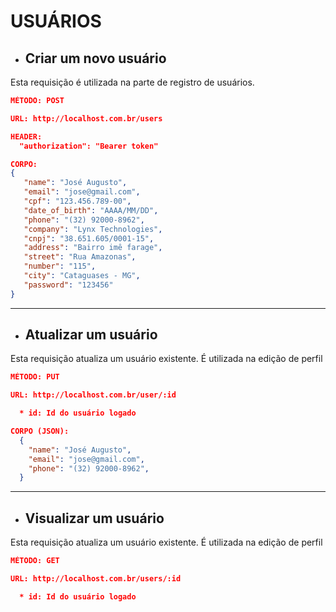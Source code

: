 # USUÁRIOS

- ## Criar um novo usuário

Esta requisição é utilizada na parte de registro de usuários.

    
```json
MÉTODO: POST

URL: http://localhost.com.br/users

HEADER: 
  "authorization": "Bearer token"

CORPO:
{
   "name": "José Augusto",
   "email": "jose@gmail.com",
   "cpf": "123.456.789-00",
   "date_of_birth": "AAAA/MM/DD",
   "phone": "(32) 92000-8962",
   "company": "Lynx Technologies",
   "cnpj": "38.651.605/0001-15",
   "address": "Bairro imê farage",
   "street": "Rua Amazonas",
   "number": "115",
   "city": "Cataguases - MG",
   "password": "123456"
}
```
***
- ## Atualizar um usuário

Esta requisição atualiza um usuário existente. É utilizada na edição de perfil

```json
MÉTODO: PUT

URL: http://localhost.com.br/user/:id

  * id: Id do usuário logado

CORPO (JSON):
  {
    "name": "José Augusto",
    "email": "jose@gmail.com",
    "phone": "(32) 92000-8962",
  }
```
***
- ## Visualizar um usuário

Esta requisição atualiza um usuário existente. É utilizada na edição de perfil

```json
MÉTODO: GET

URL: http://localhost.com.br/users/:id

  * id: Id do usuário logado
```
